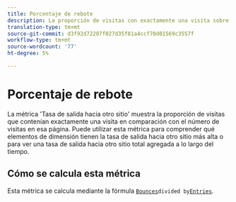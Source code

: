 ```yaml
---
title: Porcentaje de rebote
description: La proporción de visitas con exactamente una visita sobre las entradas.
translation-type: tm+mt
source-git-commit: d3f92d72207f027d35f81a4ccf70d01569c3557f
workflow-type: tm+mt
source-wordcount: '77'
ht-degree: 5%

---
```



# Porcentaje de rebote

La métrica &#39;Tasa de salida hacia otro sitio&#39; muestra la proporción de visitas que contenían exactamente una visita en comparación con el número de visitas en esa página. Puede utilizar esta métrica para comprender qué elementos de dimensión tienen la tasa de salida hacia otro sitio más alta o para ver una tasa de salida hacia otro sitio total agregada a lo largo del tiempo.

## Cómo se calcula esta métrica

Esta métrica se calcula mediante la fórmula [`Bounces`](bounces.md)` divided by `[`Entries`](entries.md).
